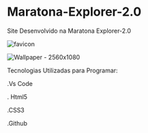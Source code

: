 # Maratona-Explorer-2.0
Site Desenvolvido na Maratona Explorer-2.0

![favicon](https://github.com/DevTechMastersr/Maratona-Explorer-2.0/assets/145814759/adc7ec51-cbb0-417e-8319-3da070213976)



![Wallpaper - 2560x1080](https://github.com/DevTechMastersr/Maratona-Explorer-2.0/assets/145814759/403a8d2e-f6ef-4662-bb7e-9a1db21faaa3)



Tecnologias Utilizadas para Programar:

.Vs Code

. Html5

.CSS3

.Github
